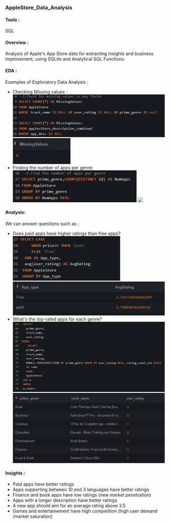 ### AppleStore_Data_Analysis
#### Tools :
SQL
#### Overview :
Analysis of Apple's App Store data for extracting insights and business improvement, using SQLite and Analytical SQL Functions.
#### EDA :
Examples of Exploratory Data Analysis :
- Checking Missing values :
  ![](Examples/eda.PNG)
  ![](Examples/tab1.PNG)
- Finding the number of apps per genre:
  ![](Examples/eda2.PNG)
  ![](Examples/tab2.PNG)
#### Analysis:
We can answer questions such as :
- Does paid apps have higher ratings than free apps?
  ![](Examples/eda3.PNG)
  ![](Examples/tab3.PNG)
- What's the top-rated apps for each genre?
  ![](Examples/eda4.PNG)
  ![](Examples/tab4.PNG)

#### Insights :
- Paid apps  have better ratings 
- Apps supporting between 10 and 3 languages have better ratings 
- Finance and book apps have low ratings (new market penetration)
- Apps with a longer description have better ratings
- A new app should aim for an average rating above 3.5 
- Games and entertainement have high competition (high user demand /market saturation)


